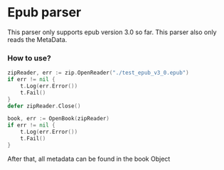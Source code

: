 # Epub parser

This parser only supports epub version 3.0 so far.
This parser also only reads the MetaData.

### How to use?
```go
zipReader, err := zip.OpenReader("./test_epub_v3_0.epub")
if err != nil {
    t.Log(err.Error())
    t.Fail()
}
defer zipReader.Close()

book, err := OpenBook(zipReader)
if err != nil {
    t.Log(err.Error())
    t.Fail()
}
```
After that, all metadata can be found in the book Object